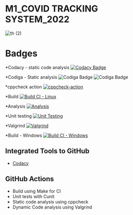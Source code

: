 # M1_COVID TRACKING SYSTEM_2022


![th (2)](https://user-images.githubusercontent.com/101585225/159429204-7f039cbf-5228-48c9-afe2-d507b7c634cd.jpg)



# Badges

*Codacy - static code analysis
[![Codacy Badge](https://app.codacy.com/project/badge/Grade/9c701dc773cc416daecbe747d6f7c61a)](https://www.codacy.com/gh/Abiramikoperundevi/M1_Project_2022/dashboard?utm_source=github.com&amp;utm_medium=referral&amp;utm_content=Abiramikoperundevi/M1_Project_2022&amp;utm_campaign=Badge_Grade)

*Codiga - Static analysis
![Codiga Badge](https://api.codiga.io/project/32085/score/svg)
![Codiga Badge](https://api.codiga.io/project/32085/status/svg)

*cppcheck action
[![cppcheck-action](https://github.com/Abiramikoperundevi/M1_Project_2022/actions/workflows/cppcheck-action.yml/badge.svg)](https://github.com/Abiramikoperundevi/M1_Project_2022/actions/workflows/cppcheck-action.yml)

*Build
[![Build CI - Linux](https://github.com/Abiramikoperundevi/M1_Project_2022/actions/workflows/c-cpp.yml/badge.svg)](https://github.com/Abiramikoperundevi/M1_Project_2022/actions/workflows/c-cpp.yml)

*Analysis
[![Analysis](https://github.com/Abiramikoperundevi/M1_Project_2022/actions/workflows/Analysis.yml/badge.svg)](https://github.com/Abiramikoperundevi/M1_Project_2022/actions/workflows/Analysis.yml)

*Unit testing
[![Unit Testing](https://github.com/Abiramikoperundevi/M1_Project_2022/actions/workflows/unit-test.yml/badge.svg)](https://github.com/Abiramikoperundevi/M1_Project_2022/actions/workflows/unit-test.yml)

*Valgrind
[![Valgrind](https://github.com/Abiramikoperundevi/M1_Project_2022/actions/workflows/valgrind.yml/badge.svg)](https://github.com/Abiramikoperundevi/M1_Project_2022/actions/workflows/valgrind.yml)

*Build - Windows
[![Build CI - Windows](https://github.com/Abiramikoperundevi/M1_Project_2022/actions/workflows/Build_Windows.yml/badge.svg)](https://github.com/Abiramikoperundevi/M1_Project_2022/actions/workflows/Build_Windows.yml)


## Integrated Tools to GitHub
*  [Codacy](https://www.codacy.com/)



## GitHub Actions
* Build using Make for CI
* Unit tests with Cunit
* Static code analysis using cppcheck
* Dynamic Code analysis using Valgrind
